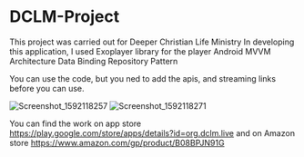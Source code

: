 # DCLM-Project
This project was carried out for Deeper Christian Life Ministry
In developing this application, I used 
Exoplayer library for the player
Android MVVM Architecture
Data Binding
Repository Pattern

You can use the code, but you ned to add the apis, and streaming links before you can use.

![Screenshot_1592118257](https://user-images.githubusercontent.com/50696559/85920357-e5d1d680-b86a-11ea-985d-108b2f658dab.png)
![Screenshot_1592118271](https://user-images.githubusercontent.com/50696559/85920358-e66a6d00-b86a-11ea-9a48-e9c6096ebf35.png)


You can find the work on app store https://play.google.com/store/apps/details?id=org.dclm.live
and on Amazon store https://www.amazon.com/gp/product/B08BPJN91G
